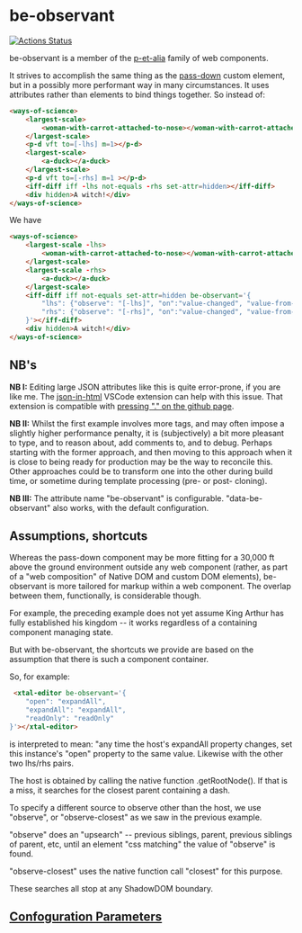 # be-observant

[![Actions Status](https://github.com/bahrus/be-observant/workflows/CI/badge.svg)](https://github.com/bahrus/be-observant/actions?query=workflow%3ACI)

be-observant is a member of the [p-et-alia](https://github.com/bahrus/p-et-alia) family of web components.

It strives to accomplish the same thing as the [pass-down](https://github.com/bahrus/pass-down) custom element, but in a possibly more performant way in many circumstances.  It uses attributes rather than elements to bind things together.  So instead of:

```html
<ways-of-science>
    <largest-scale>
        <woman-with-carrot-attached-to-nose></woman-with-carrot-attached-to-nose>
    </largest-scale>
    <p-d vft to=[-lhs] m=1></p-d>
    <largest-scale>
        <a-duck></a-duck>
    </largest-scale>
    <p-d vft to=[-rhs] m=1 ></p-d>
    <iff-diff iff -lhs not-equals -rhs set-attr=hidden></iff-diff>
    <div hidden>A witch!</div>
</ways-of-science>
```

We have 

<!--

```html
<ways-of-science>
    <largest-scale -lhs>
        <woman-with-carrot-attached-to-nose></woman-with-carrot-attached-to-nose>
    </largest-scale>
    <largest-scale -rhs>
        <a-duck></a-duck>
    </largest-scale>
    <iff-diff iff -lhs=largest-scale[-lhs] not-equals -rhs=largest-scale[-rhs] set-attr=hidden be-observant></iff-diff>
    <div hidden>A witch!</div>
</ways-of-science>
```

which is a shorthand / more readable version (based on overridable assumptions) of:

-->

```html
<ways-of-science>
    <largest-scale -lhs>
        <woman-with-carrot-attached-to-nose></woman-with-carrot-attached-to-nose>
    </largest-scale>
    <largest-scale -rhs>
        <a-duck></a-duck>
    </largest-scale>
    <iff-diff iff not-equals set-attr=hidden be-observant='{
        "lhs": {"observe": "[-lhs]", "on":"value-changed", "value-from-target": "value"}, 
        "rhs": {"observe": "[-rhs]", "on":"value-changed", "value-from-target": "value"} 
    }'></iff-diff>
    <div hidden>A witch!</div>
</ways-of-science>
```

## NB's

**NB I:** Editing large JSON attributes like this is quite error-prone, if you are like me.  The [json-in-html](https://marketplace.visualstudio.com/items?itemName=andersonbruceb.json-in-html) VSCode extension can help with this issue.  That extension is compatible with [pressing "." on the github page](https://github.dev/bahrus/be-observant). 

**NB II:** Whilst the first example involves more tags, and may often impose a slightly higher performance penalty, it is (subjectively) a bit more pleasant to type, and to reason about, add comments to, and to debug.  Perhaps starting with the former approach, and then moving to this approach when it is close to being ready for production may be the way to reconcile this.  Other approaches could be to transform one into the other during build time, or sometime during template processing (pre- or post- cloning).

**NB III:**  The attribute name "be-observant" is configurable.  "data-be-observant" also works, with the default configuration. 

## Assumptions, shortcuts

Whereas the pass-down component may be more fitting for a 30,000 ft above the ground environment outside any web component (rather, as part of a "web composition" of Native DOM and custom DOM elements), be-observant is more tailored for markup within a web component.  The overlap between them, functionally, is considerable though.

For example, the preceding example does not yet assume King Arthur has fully established his kingdom -- it works regardless of a containing component managing state.

But with be-observant, the shortcuts we provide are based on the assumption that there is such a component container.

So, for example:  

```html
 <xtal-editor be-observant='{
    "open": "expandAll",
    "expandAll": "expandAll",
    "readOnly": "readOnly"
}'></xtal-editor>
```

is interpreted to mean: "any time the host's expandAll property changes, set this instance's "open" property to the same value.  Likewise with the other two lhs/rhs pairs.

The host is obtained by calling the native function .getRootNode().  If that is a miss, it searches for the closest parent containing a dash.

To specify a different source to observe other than the host, we use "observe", or "observe-closest" as we saw in the previous example.

"observe" does an "upsearch" -- previous siblings, parent, previous siblings of parent, etc, until an element "css matching" the value of "observe" is found.

"observe-closest" uses the native function call "closest" for this purpose.

These searches all stop at any ShadowDOM boundary.

## [Confoguration Parameters](types.d.ts)

 

